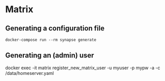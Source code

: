 # Matrix

## Generating a configuration file

```
docker-compose run --rm synapse generate
```

## Generating an (admin) user
docker exec -it matrix register_new_matrix_user -u myuser -p mypw -a -c /data/homeserver.yaml